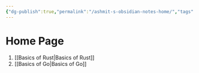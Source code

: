 ```yaml
---
{"dg-publish":true,"permalink":"/ashmit-s-obsidian-notes-home/","tags":["gardenEntry"]}
---
```



# Home Page

1. [[Basics of Rust\|Basics of Rust]]
2. [[Basics of Go\|Basics of Go]]